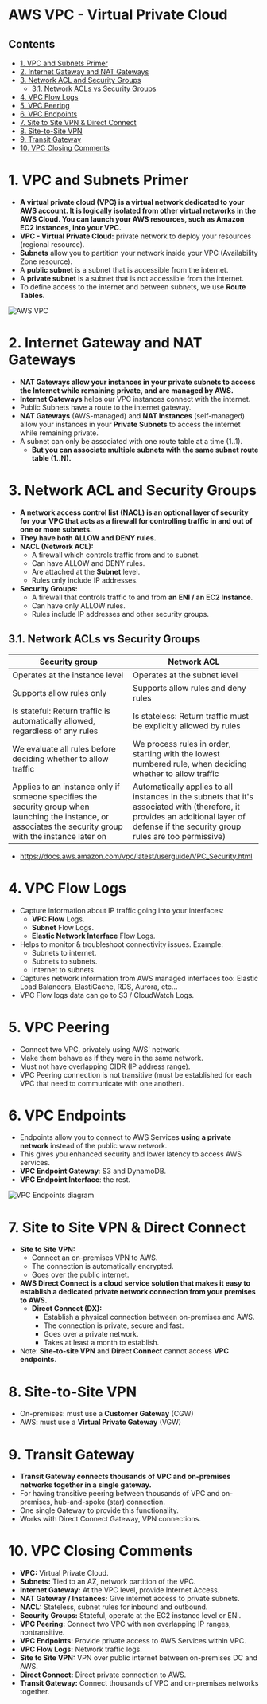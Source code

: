 # AWS VPC - Virtual Private Cloud<!-- omit in toc -->

## Contents <!-- omit in toc -->

- [1. VPC and Subnets Primer](#1-vpc-and-subnets-primer)
- [2. Internet Gateway and NAT Gateways](#2-internet-gateway-and-nat-gateways)
- [3. Network ACL and Security Groups](#3-network-acl-and-security-groups)
  - [3.1. Network ACLs vs Security Groups](#31-network-acls-vs-security-groups)
- [4. VPC Flow Logs](#4-vpc-flow-logs)
- [5. VPC Peering](#5-vpc-peering)
- [6. VPC Endpoints](#6-vpc-endpoints)
- [7. Site to Site VPN \& Direct Connect](#7-site-to-site-vpn--direct-connect)
- [8. Site-to-Site VPN](#8-site-to-site-vpn)
- [9. Transit Gateway](#9-transit-gateway)
- [10. VPC Closing Comments](#10-vpc-closing-comments)

# 1. VPC and Subnets Primer

- **A virtual private cloud (VPC) is a virtual network dedicated to your AWS account. It is logically isolated from other virtual networks in the AWS Cloud. You can launch your AWS resources, such as Amazon EC2 instances, into your VPC.**
- **VPC - Virtual Private Cloud:** private network to deploy your resources (regional resource).
- **Subnets** allow you to partition your network inside your VPC (Availability Zone resource).
- A **public subnet** is a subnet that is accessible from the internet.
- A **private subnet** is a subnet that is not accessible from the internet.
- To define access to the internet and between subnets, we use **Route Tables**.

![AWS VPC ](Images/AwsVPCDiagram.png)

# 2. Internet Gateway and NAT Gateways

- **NAT Gateways allow your instances in your private subnets to access the Internet while remaining private, and are managed by AWS.**
- **Internet Gateways** helps our VPC instances connect with the internet.
- Public Subnets have a route to the internet gateway.
- **NAT Gateways** (AWS-managed) and **NAT Instances** (self-managed) allow your instances in your **Private Subnets** to access the internet while remaining private.
- A subnet can only be associated with one route table at a time (1..1).
  - **But you can associate multiple subnets with the same subnet route table (1..N).**

# 3. Network ACL and Security Groups

- **A network access control list (NACL) is an optional layer of security for your VPC that acts as a firewall for controlling traffic in and out of one or more subnets.**
- **They have both ALLOW and DENY rules.**
- **NACL (Network ACL):**
  - A firewall which controls traffic from and to subnet.
  - Can have ALLOW and DENY rules.
  - Are attached at the **Subnet** level.
  - Rules only include IP addresses.
- **Security Groups:**
  - A firewall that controls traffic to and from **an ENI / an EC2 Instance**.
  - Can have only ALLOW rules.
  - Rules include IP addresses and other security groups.

## 3.1. Network ACLs vs Security Groups

| Security group                                                                                                                                               | Network ACL                                                                                                                                                                            |
| ------------------------------------------------------------------------------------------------------------------------------------------------------------ | -------------------------------------------------------------------------------------------------------------------------------------------------------------------------------------- |
| Operates at the instance level                                                                                                                               | Operates at the subnet level                                                                                                                                                           |
| Supports allow rules only                                                                                                                                    | Supports allow rules and deny rules                                                                                                                                                    |
| Is stateful: Return traffic is automatically allowed, regardless of any rules                                                                                | Is stateless: Return traffic must be explicitly allowed by rules                                                                                                                       |
| We evaluate all rules before deciding whether to allow traffic                                                                                               | We process rules in order, starting with the lowest numbered rule, when deciding whether to allow traffic                                                                              |
| Applies to an instance only if someone specifies the security group when launching the instance, or associates the security group with the instance later on | Automatically applies to all instances in the subnets that it's associated with (therefore, it provides an additional layer of defense if the security group rules are too permissive) |

- https://docs.aws.amazon.com/vpc/latest/userguide/VPC_Security.html

# 4. VPC Flow Logs

- Capture information about IP traffic going into your interfaces:
  - **VPC Flow** Logs.
  - **Subnet** Flow Logs.
  - **Elastic Network Interface** Flow Logs.
- Helps to monitor & troubleshoot connectivity issues. Example:
  - Subnets to internet.
  - Subnets to subnets.
  - Internet to subnets.
- Captures network information from AWS managed interfaces too: Elastic Load Balancers, ElastiCache, RDS, Aurora, etc...
- VPC Flow logs data can go to S3 / CloudWatch Logs.

# 5. VPC Peering

- Connect two VPC, privately using AWS' network.
- Make them behave as if they were in the same network.
- Must not have overlapping CIDR (IP address range).
- VPC Peering connection is not transitive (must be established for each VPC that need to communicate with one another).

# 6. VPC Endpoints

- Endpoints allow you to connect to AWS Services **using a private network** instead of the public www network.
- This gives you enhanced security and lower latency to access AWS services.
- **VPC Endpoint Gateway**: S3 and DynamoDB.
- **VPC Endpoint Interface**: the rest.

![VPC Endpoints diagram](Images/VPCEndpoints.png)

# 7. Site to Site VPN & Direct Connect

- **Site to Site VPN:**
  - Connect an on-premises VPN to AWS.
  - The connection is automatically encrypted.
  - Goes over the public internet.
- **AWS Direct Connect is a cloud service solution that makes it easy to establish a dedicated private network connection from your premises to AWS.**
  - **Direct Connect (DX):**
    - Establish a physical connection between on-premises and AWS.
    - The connection is private, secure and fast.
    - Goes over a private network.
    - Takes at least a month to establish.
- Note: **Site-to-site VPN** and **Direct Connect** cannot access **VPC endpoints**.

# 8. Site-to-Site VPN

- On-premises: must use a **Customer Gateway** (CGW)
- AWS: must use a **Virtual Private Gateway** (VGW)

# 9. Transit Gateway

- **Transit Gateway connects thousands of VPC and on-premises networks together in a single gateway.**
- For having transitive peering between thousands of VPC and on-premises, hub-and-spoke (star) connection.
- One single Gateway to provide this functionality.
- Works with Direct Connect Gateway, VPN connections.

# 10. VPC Closing Comments

- **VPC:** Virtual Private Cloud.
- **Subnets:** Tied to an AZ, network partition of the VPC.
- **Internet Gateway:** At the VPC level, provide Internet Access.
- **NAT Gateway / Instances:** Give internet access to private subnets.
- **NACL:** Stateless, subnet rules for inbound and outbound.
- **Security Groups:** Stateful, operate at the EC2 instance level or ENI.
- **VPC Peering:** Connect two VPC with non overlapping IP ranges, nontransitive.
- **VPC Endpoints:** Provide private access to AWS Services within VPC.
- **VPC Flow Logs:** Network traffic logs.
- **Site to Site VPN:** VPN over public internet between on-premises DC and AWS.
- **Direct Connect:** Direct private connection to AWS.
- **Transit Gateway:** Connect thousands of VPC and on-premises networks together.
